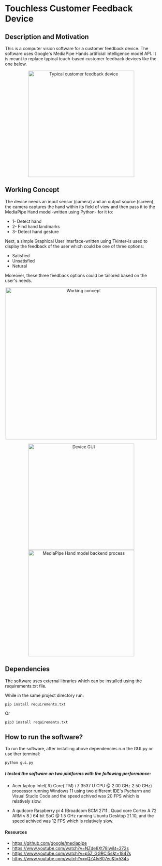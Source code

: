 # Touchless Customer Feedback Device

## Description and Motivation
This is a computer vision software for a customer feedback device. The software uses Google's MediaPipe Hands artificial intelligence model API. It is meant to replace typical touch-based customer feedback devices like the one below.

<p align=center>
<img src="https://github.com/lbarnawi/Touchless_customer_feedback_survey_device_/blob/master/Typical%20customer%20feedback%20device.png?raw=true" alt="Typical customer feedback device" height=350>
</p>

## Working Concept 

The device needs an input sensor (camera) and an output source (screen), the camera captures the hand within its field of view and then pass it to the MediaPipe Hand model-written using Python- for it to:
* 1- Detect hand
* 2- Find hand landmarks
* 3- Detect hand gesture

Next, a simple Graphical User Interface-written using Tkinter-is used to display the feedback of the user which could be one of three options: 
* Satisfied
* Unsatisfied
* Netural 

Moreover, these three feedback options could be tailored based on the user's needs. 


<p align=center>
<img src="https://github.com/lbarnawi/Touchless_customer_feedback_survey_device_/blob/master/working%20concept.png?raw=true" alt="Working concept" height=500px>
</p>


<p align=center>
<img src="https://github.com/lbarnawi/Touchless_customer_feedback_survey_device_/blob/master/device%20GUI.gif" alt="Device GUI" height=350px><img src="https://github.com/lbarnawi/Touchless_customer_feedback_survey_device_/blob/master/MediaPipe%20Hand%20Model%20back-end%20process.gif?raw=true" alt="MediaPipe Hand model backend process" height=350>
</p>





## Dependencies

The software uses external libraries which can be installed using the requirements.txt file.

While in the same project directory run:

```
pip install requirements.txt
```
Or
```
pip3 install requirements.txt
```

## How to run the software?

To run the software, after installing above dependencies run the GUI.py or use ther terminal:
```
python gui.py
```
##### I tested the software on two platforms with the following performance:
* Acer laptop Intel( R) Core( TM) i 7 3537 U CPU @ 2.00 GHz 2.50 GHz) processor running Windows 11 using two different IDE's Pycharm and Visual Studio Code and the speed achived was 20 FPS which is relatively slow.


* A qudcore Raspberry pi 4 (Broadcom BCM 2711 , Quad core Cortex A 72 ARM v 8 ) 64 bit SoC @ 1.5 GHz running Ubuntu Desktop 21.10, and the speed achived was 12 FPS which is relatively slow.


#### Resources
* https://github.com/google/mediapipe
* https://www.youtube.com/watch?v=NZde8Xt78Iw&t=272s
* https://www.youtube.com/watch?v=p5Z_GGRCI5s&t=1847s
* https://www.youtube.com/watch?v=vQZ4IvB07ec&t=534s
